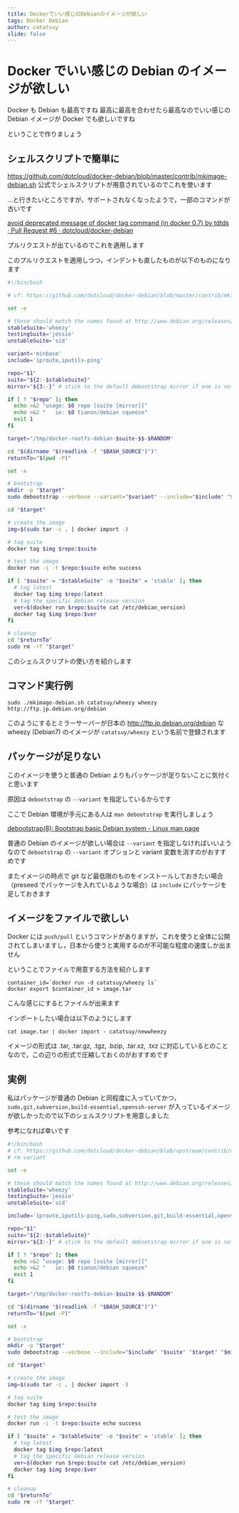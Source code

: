 ```yaml
---
title: Dockerでいい感じのDebianのイメージが欲しい
tags: Docker Debian
author: catatsuy
slide: false
---
```

# Docker でいい感じの Debian のイメージが欲しい

Docker も Debian も最高ですね
最高に最高を合わせたら最高なのでいい感じの Debian イメージが Docker でも欲しいですね

ということで作りましょう

## シェルスクリプトで簡単に

https://github.com/dotcloud/docker-debian/blob/master/contrib/mkimage-debian.sh
公式でシェルスクリプトが用意されているのでこれを使います

…と行きたいところですが，サポートされなくなったようで，一部のコマンドが古いです

[avoid deprecated message of docker tag command (in docker 0.7) by tdtds · Pull Request #6 · dotcloud/docker-debian](https://github.com/dotcloud/docker-debian/pull/6)

プルリクエストが出ているのでこれを適用します

このプルリクエストを適用しつつ，インデントも直したものが以下のものになります

```sh:mkimage-debian.sh
#!/bin/bash

# cf: https://github.com/dotcloud/docker-debian/blob/master/contrib/mkimage-debian.sh

set -e

# these should match the names found at http://www.debian.org/releases/
stableSuite='wheezy'
testingSuite='jessie'
unstableSuite='sid'

variant='minbase'
include='iproute,iputils-ping'

repo="$1"
suite="${2:-$stableSuite}"
mirror="${3:-}" # stick to the default debootstrap mirror if one is not provided

if [ ! "$repo" ]; then
  echo >&2 "usage: $0 repo [suite [mirror]]"
  echo >&2 "   ie: $0 tianon/debian squeeze"
  exit 1
fi

target="/tmp/docker-rootfs-debian-$suite-$$-$RANDOM"

cd "$(dirname "$(readlink -f "$BASH_SOURCE")")"
returnTo="$(pwd -P)"

set -x

# bootstrap
mkdir -p "$target"
sudo debootstrap --verbose --variant="$variant" --include="$include" "$suite" "$target" "$mirror"

cd "$target"

# create the image
img=$(sudo tar -c . | docker import -)

# tag suite
docker tag $img $repo:$suite

# test the image
docker run -i -t $repo:$suite echo success

if [ "$suite" = "$stableSuite" -o "$suite" = 'stable' ]; then
  # tag latest
  docker tag $img $repo:latest
  # tag the specific debian release version
  ver=$(docker run $repo:$suite cat /etc/debian_version)
  docker tag $img $repo:$ver
fi

# cleanup
cd "$returnTo"
sudo rm -rf "$target"

```

このシェルスクリプトの使い方を紹介します


## コマンド実行例

    sudo ./mkimage-debian.sh catatsuy/wheezy wheezy http://ftp.jp.debian.org/debian

このようにするとミラーサーバーが日本の http://ftp.jp.debian.org/debian な wheezy (Debian7) のイメージが `catatsuy/wheezy` という名前で登録されます


## パッケージが足りない

このイメージを使うと普通の Debian よりもパッケージが足りないことに気付くと思います

原因は `debootstrap` の `--variant` を指定しているからです

ここで Debian 環境が手元にある人は `man debootstrap` を実行しましょう

[debootstrap(8): Bootstrap basic Debian system - Linux man page](http://linux.die.net/man/8/debootstrap)

普通の Debian のイメージが欲しい場合は `--variant` を指定しなければいいようなので `debootstrap` の `--variant` オプションと variant 変数を消すのがおすすめです

またイメージの時点で git など最低限のものをインストールしておきたい場合（preseed でパッケージを入れているような場合）は `include` にパッケージを足しておきます


## イメージをファイルで欲しい

Docker には `push/pull` というコマンドがありますが，これを使うと全体に公開されてしまいますし，日本から使うと実用するのが不可能な程度の速度しか出ません

ということでファイルで用意する方法を紹介します

    container_id=`docker run -d catatsuy/wheezy ls`
    docker export $container_id > image.tar

こんな感じにするとファイルが出来ます

インポートしたい場合は以下のようにします

    cat image.tar | docker import - catatsuy/newwheezy

イメージの形式は .tar, .tar.gz, .tgz, .bzip, .tar.xz, .txz に対応しているとのことなので，この辺りの形式で圧縮しておくのがおすすめです


## 実例

私はパッケージが普通の Debian と同程度に入っていてかつ，`sudo,git,subversion,build-essential,openssh-server` が入っているイメージが欲しかったので以下のシェルスクリプトを用意しました

参考になれば幸いです


```sh:my-mkimage-debian.sh
#!/bin/bash
# cf: https://github.com/dotcloud/docker-debian/blob/upstream/contrib/mkimage-debian.sh
# rm variant

set -e

# these should match the names found at http://www.debian.org/releases/
stableSuite='wheezy'
testingSuite='jessie'
unstableSuite='sid'

include='iproute,iputils-ping,sudo,subversion,git,build-essential,openssh-server'

repo="$1"
suite="${2:-$stableSuite}"
mirror="${3:-}" # stick to the default debootstrap mirror if one is not provided

if [ ! "$repo" ]; then
  echo >&2 "usage: $0 repo [suite [mirror]]"
  echo >&2 "   ie: $0 tianon/debian squeeze"
  exit 1
fi

target="/tmp/docker-rootfs-debian-$suite-$$-$RANDOM"

cd "$(dirname "$(readlink -f "$BASH_SOURCE")")"
returnTo="$(pwd -P)"

set -x

# bootstrap
mkdir -p "$target"
sudo debootstrap --verbose --include="$include" "$suite" "$target" "$mirror"

cd "$target"

# create the image
img=$(sudo tar -c . | docker import -)

# tag suite
docker tag $img $repo:$suite

# test the image
docker run -i -t $repo:$suite echo success

if [ "$suite" = "$stableSuite" -o "$suite" = 'stable' ]; then
  # tag latest
  docker tag $img $repo:latest
  # tag the specific debian release version
  ver=$(docker run $repo:$suite cat /etc/debian_version)
  docker tag $img $repo:$ver
fi

# cleanup
cd "$returnTo"
sudo rm -rf "$target"

```

